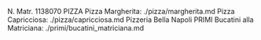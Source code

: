 N. Matr. 1138070
PIZZA
Pizza Margherita: ./pizza/margherita.md
Pizza Capricciosa: ./pizza/capricciosa.md
Pizzeria Bella Napoli
PRIMI
Bucatini alla Matriciana: ./primi/bucatini_matriciana.md
